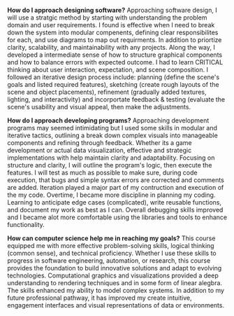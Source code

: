 **How do I approach designing software?**
Approaching software design, I will use a stratgic method by starting with understanding the problem domain and user requirements. 
I found is effective when I need to break down the system into modular compenents, defining clear responsibilites for each, and use diagrams
to map out requirments. In addition to priortize clarity, scalability, and maintainability with any projects.
Along the way, I developed a intermediate sense of how to structure graphical components and how to balance errors with expected outcome.
I had to learn CRITICAL thinking about user interaction, expectation, and scene composition. I followed an iterative design process include:
planning (define the scene's goals and listed required features), sketching (create rough layouts of the scene and object placements), 
refinement (gradually added textures, lighting, and interactivity) and incorportate feedback & testing (evaluate the scene's usability and
visual appeal, then make the adjustments.


**How do I approach developing programs?**
Approaching development programs may seemed intimidating but I used some skills in modular and iterative tactics, outlining a break down 
complex visuals into manageable components and refining through feedback.  Whether its a game development or actual data visualization, 
effective and strategic implementations with help maintain clarity and adaptability. Focusing on structure and clarity, I will outline the 
program's logic, then execute the features. I will test as much as possible to make sure, during code execution, that bugs and simple syntax
errors are corrected and comments are added. Iteration played a major part of my contruction and execution of the my code.  Overtime, I became 
more discipline in planning my coding. Learning to anticipate edge cases (complicated), write reusable functions, and document my work as best
as I can. Overall debugging skills improved and I became alot more comfortable using the libraries  and tools to enhance functionality.



**How can computer science help me in reaching my goals?**
This course equipped me with more effective problem-solving skills, logical thinking (common sense), and technical proficiency. Whether I use
these skills to progress in software engineering, automation, or research, this course provides the foundation to build innovative
solutions and adapt to evolving technologies. Computational graphics and visualizations  provided a deep understanding to rendering techniques and in 
some form of linear alegbra. The skills enhanced my ability to model complex systems. In addition to my future professional pathway, it has improved
my create intuitive, engagement interfaces and visual representations of data or environments.

